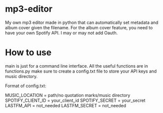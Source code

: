 # mp3-editor
My own mp3 editor made in python that can automatically set metadata and album cover given the filename. For the album cover feature, you need to have your own Spotify API. I may or may not add Oauth.


# How to use
main is just for a command line interface. All the useful functions are in functions.py
make sure to create a config.txt file to store your API keys and music directory.

Format of config.txt:

MUSIC_LOCATION = path/no quotation marks/music directory
SPOTIFY_CLIENT_ID = your_client_id
SPOTIFY_SECRET = your_secret
LASTFM_API = not_needed
LASTFM_SECRET = not_needed
